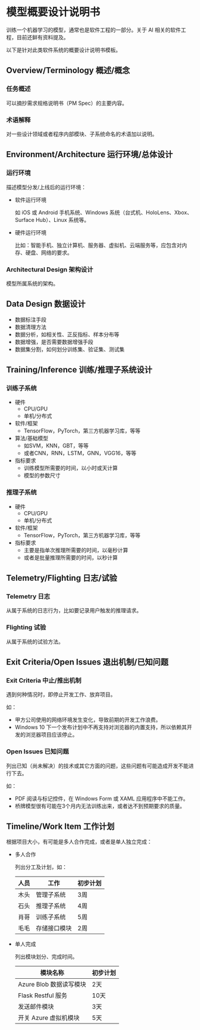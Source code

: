 
# 模型概要设计说明书

训练一个机器学习的模型，通常也是软件工程的一部分。关于 AI 相关的软件工程，目前还鲜有资料提及。

以下是针对此类软件系统的概要设计说明书模板。

## Overview/Terminology 概述/概念

### 任务概述

可以摘抄需求规格说明书（PM Spec）的主要内容。

### 术语解释

对一些设计领域或者程序内部模块、子系统命名的术语加以说明。

## Environment/Architecture 运行环境/总体设计

### 运行环境

描述模型分发/上线后的运行环境：

- 软件运行环境
  
  如 iOS 或 Android 手机系统、Windows 系统（台式机、HoloLens、Xbox、Surface Hub）、Linux 系统等。

- 硬件运行环境
  
  比如：智能手机、独立计算机、服务器、虚拟机、云端服务等，应包含对内存、硬盘、网络的要求。

### Architectural Design 架构设计

模型所属系统的架构。

## Data Design 数据设计

- 数据标注手段
- 数据清理方法
- 数据分析，如相关性、正反指标、样本分布等
- 数据增强，是否需要数据增强手段
- 数据集分割，如何划分训练集、验证集、测试集

## Training/Inference 训练/推理子系统设计

### 训练子系统

- 硬件
  - CPU/GPU
  - 单机/分布式
- 软件/框架
  - TensorFlow，PyTorch，第三方机器学习库，等等
- 算法/基础模型
  - 如SVM，KNN，GBT，等等
  - 或者CNN，RNN，LSTM，GNN，VGG16，等等
- 指标要求
  - 训练模型所需要的时间，以小时或天计算
  - 模型的参数尺寸

### 推理子系统

- 硬件
  - CPU/GPU
  - 单机/分布式
- 软件/框架
  - TensorFlow，PyTorch，第三方机器学习库，等等
- 指标要求
  - 主要是指单次推理所需要的时间，以毫秒计算
  - 或者是批量推理所需要的时间，以秒计算

## Telemetry/Flighting 日志/试验

### Telemetry 日志

从属于系统的日志行为，比如要记录用户触发的推理请求。

### Flighting 试验

从属于系统的试验方法。

## Exit Criteria/Open Issues 退出机制/已知问题

### Exit Criteria 中止/推出机制

遇到何种情况时，即停止开发工作、放弃项目。

如：

- 甲方公司使用的网络环境发生变化，导致前期的开发工作浪费。
- Windows 10 下一个发布计划中不再支持对浏览器的内置支持，所以依赖其开发的浏览器项目应该停止。

### Open Issues 已知问题

列出已知（尚未解决）的技术或其它方面的问题，这些问题有可能造成开发不能进行下去。

如：

- PDF 阅读与标记控件，在 Windows Form 或 XAML 应用程序中不能工作。
- 桥牌模型很有可能在3个月内无法训练出来，或者达不到预期要求的质量。

## Timeline/Work Item 工作计划

根据项目大小，有可能是多人合作完成，或者是单人独立完成：

- 多人合作
  
  列出分工及计划，如：

  |人员|工作|初步计划|
  |--|--|--|
  |木头|管理子系统|3周|
  |石头|推理子系统|4周|
  |肖哥|训练子系统|5周|
  |毛毛|存储接口模块|2周|

- 单人完成

  列出模块划分、完成时间。

  |模块名称|初步计划|
  |--|--|
  |Azure Blob 数据读写模块|2天|
  |Flask Restful 服务|10天|
  |发送邮件模块|3天|
  |开关 Azure 虚拟机模块|5天|
  